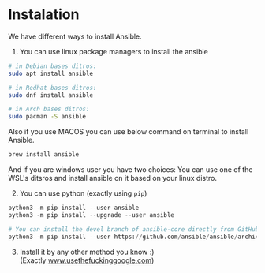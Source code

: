 # Instalation

We have different ways to install Ansible.

1. You can use linux package managers to install the ansible
```bash
# in Debian bases ditros:
sudo apt install ansible

# in Redhat bases ditros:
sudo dnf install ansible

# in Arch bases ditros:
sudo pacman -S ansible
```
Also if you use MACOS you can use below command on terminal to install Ansible.
```bash
brew install ansible
```
And if you are windows user you have two choices:
You can use one of the WSL's ditsros and install ansible on it based on your linux distro.

2. You can use python (exactly using `pip`)
```python
python3 -m pip install --user ansible
python3 -m pip install --upgrade --user ansible

# You can install the devel branch of ansible-core directly from GitHub with pip
python3 -m pip install --user https://github.com/ansible/ansible/archive/devel.tar.gz
```

3. Install it by any other method you know :) <br>
(Exactly www.usethefuckinggoogle.com)
